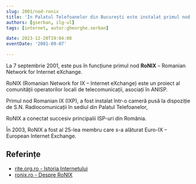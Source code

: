 ```yaml
---
slug: 2001/nod-ronix
title: 'În Palatul Telefoanelor din București este instalat primul nod RoNIX'
authors: [gserban, ilg-ul]
tags: [internet, autor:gheorghe.serban]

date: 2023-12-20T19:04:08
eventDate: '2001-09-07'

---
```


La 7 septembrie 2001, este pus în funcțiune
primul nod **RoNIX** – Romanian Network for Internet eXchange.

<!-- truncate -->

RoNIX (Romanian Network for IX – Internet eXchange) este
un proiect al comunității
operatorilor locali de telecomunicații, asociați în ANISP.

Primul nod Romanian IX (IXP), a fost instalat
într-o cameră pusă la dispoziție de S.N. Radiocomunicații
în sediul din Palatul Telefoanelor,

RoNIX a conectat succesiv principalii ISP-uri din România.

În 2003, RoNIX a fost al 25-lea membru care s-a alăturat Euro-IX –
European Internet Exchange.

## Referințe

- [rite.org.ro - Istoria Internetului](https://rite.org.ro/istoria-internetului/)
- [ronix.ro - Despre RoNIX](https://www.ronix.ro/en/about/)

